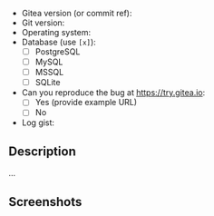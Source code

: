 <!-- NOTE: If your issue is a security concern, please send an email to security@gitea.io instead of opening a public issue -->

<!--
    1. Please speak English, this is the language all maintainers can speak and write.
    2. Please ask questions or configuration/deploy problems on our Discord 
       server (https://discord.gg/gitea) or forum (https://discourse.gitea.io).
    3. Please take a moment to check that your issue doesn't already exist.
    4. Make sure it's not mentioned in the FAQ (https://docs.gitea.io/en-us/faq)
    5. Please give all relevant information below for bug reports, because
       incomplete details will be handled as an invalid report.
-->

- Gitea version (or commit ref):
- Git version:
- Operating system:
  <!-- Please include information on whether you built gitea yourself, used one of our downloads or are using some other package -->
  <!-- Please also tell us how you are running gitea, e.g. if it is being run from docker, a command-line, systemd etc. --->
  <!-- If you are using a package or systemd tell us what distribution you are using -->
- Database (use `[x]`):
  - [ ] PostgreSQL
  - [ ] MySQL
  - [ ] MSSQL
  - [ ] SQLite
- Can you reproduce the bug at https://try.gitea.io:
  - [ ] Yes (provide example URL)
  - [ ] No
- Log gist:
<!-- It really is important to provide pertinent logs -->
<!-- Please read https://docs.gitea.io/en-us/logging-configuration/#debugging-problems -->
<!-- In addition, if your problem relates to git commands set `RUN_MODE=dev` at the top of app.ini -->

## Description

...


## Screenshots

<!-- **If this issue involves the Web Interface, please include a screenshot** -->
